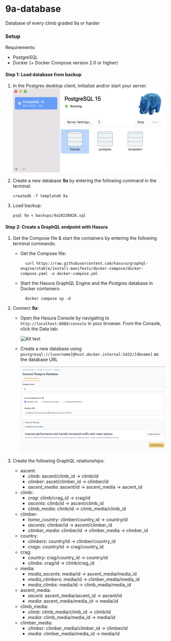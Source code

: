 # 9a-database

Database of every climb graded 9a or harder

<h3>Setup</h3>
Requirements:

- PostgreSQL
- Docker (+ Docker Compose version 2.0 or higher)

<h4>Step 1: Load database from backup</h4>

1.  In the Postgres desktop client, initialize and/or start your server.
    ![Alt text](unnamed.png "Title")
2.  Create a new database **9a** by entering the following command in the terminal:

        createdb -T template0 9a

3.  Load backup:

        psql 9a < backups/9a20230828.sql

<h4>Step 2: Create a GraphQL endpoint with Hasura</h4>

1.  Get the Compose file & start the containers by entering the following terminal commands:

    - Get the Compose file:

            curl https://raw.githubusercontent.com/hasura/graphql-engine/stable/install-manifests/docker-compose/docker-compose.yaml -o docker-compose.yml

    - Start the Hasura GraphQL Engine and the Postgres database in Docker containers:

            docker compose up -d

2.  Connect **9a**:

    - Open the Hasura Console by navigating to `http://localhost:8080/console` in your browser. From the Console, click the Data tab:

      ![Alt text](https://hasura.io/docs/assets/images/connect-db-console-d08a940e3d5f1f710ba1c83383920b77.png)

    - Create a new database using `postgresql://[username]@host.docker.internal:5432/[dbname]` as the database URL

      ![Alt text](screenshot.png "Title")

3.  Create the following GraphQL relationships:

    - ascent:
      - _climb_: ascent/climb_id -> climb/id
      - _climber_: ascet/climber_id -> climber/id
      - _ascent_media_: ascent/id -> ascent_media -> ascent_id
    - climb:
      - _crag_: climb/crag_id -> crag/id
      - _ascents_: climb/id -> ascent/climb_id
      - _climb_media_: climb/id -> climb_media/climb_id
    - climber:
      - _home_country_: climber/country_id -> country/id
      - _ascents_: climber/id -> ascent/climber_id
      - _climber_media_: climber/id -> climber_media -> climber_id
    - country:
      - _climbers_: country/id -> climber/country_id
      - _crags_: country/id -> crag/country_id
    - crag:
      - _country_: crag/country_id -> country/id
      - _climbs_: crag/id -> climb/crag_id
    - media:
      - _media_ascents_: media/id -> ascent_media/media_id
      - _media_climbers_: media/id -> climber_media/media_id
      - _media_climbs_: media/id -> climb_media/media_id
    - ascent_media:
      - _ascent_: ascent_media/ascent_id -> ascent/id
      - _media_: ascent_media/media_id -> media/id
    - climb_media:
      - _climb_: climb_media/climb_id -> climb/id
      - _media_: climb_media/media_id -> media/id
    - climber_media:
      - _climber_: climber_media/climber_id -> climber/id
      - _media_: climber_media/media_id -> media/id
